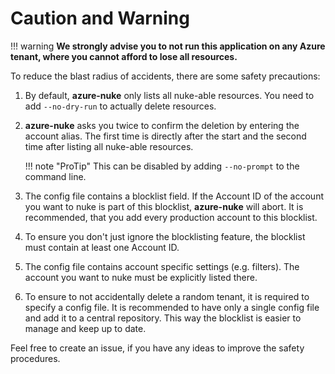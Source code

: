 # Caution and Warning

!!! warning
    **We strongly advise you to not run this application on any Azure tenant, where you cannot afford to lose
    all resources.**

To reduce the blast radius of accidents, there are some safety precautions:

1. By default, **azure-nuke** only lists all nuke-able resources. You need to add `--no-dry-run` to actually delete
   resources.
2. **azure-nuke** asks you twice to confirm the deletion by entering the account alias. The first time is directly
   after the start and the second time after listing all nuke-able resources.
       
    !!! note "ProTip"
        This can be disabled by adding `--no-prompt` to the command line. 

3. The config file contains a blocklist field. If the Account ID of the account you want to nuke is part of this
   blocklist, **azure-nuke** will abort. It is recommended, that you add every production account to this blocklist.
4. To ensure you don't just ignore the blocklisting feature, the blocklist must contain at least one Account ID.
5. The config file contains account specific settings (e.g. filters). The account you want to nuke must be explicitly
   listed there.
6. To ensure to not accidentally delete a random tenant, it is required to specify a config file. It is recommended
   to have only a single config file and add it to a central repository. This way the blocklist is easier to manage and
   keep up to date.

Feel free to create an issue, if you have any ideas to improve the safety procedures.


